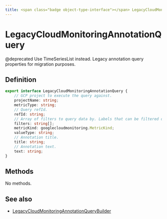 ```yaml
---
title: <span class="badge object-type-interface"></span> LegacyCloudMonitoringAnnotationQuery
---
```

# <span class="badge object-type-interface"></span> LegacyCloudMonitoringAnnotationQuery

@deprecated Use TimeSeriesList instead. Legacy annotation query properties for migration purposes.

## Definition

```typescript
export interface LegacyCloudMonitoringAnnotationQuery {
	// GCP project to execute the query against.
	projectName: string;
	metricType: string;
	// Query refId.
	refId: string;
	// Array of filters to query data by. Labels that can be filtered on are defined by the metric.
	filters: string[];
	metricKind: googlecloudmonitoring.MetricKind;
	valueType: string;
	// Annotation title.
	title: string;
	// Annotation text.
	text: string;
}

```
## Methods

No methods.
## See also

 * <span class="badge builder"></span> [LegacyCloudMonitoringAnnotationQueryBuilder](./builder-LegacyCloudMonitoringAnnotationQueryBuilder.md)
